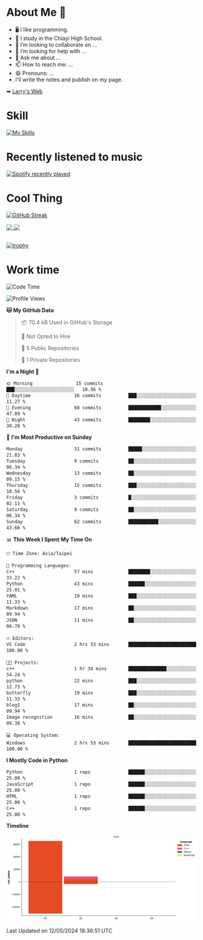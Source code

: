 # About Me 👋

- 🖥  I like programming.
- 🏫 I study in the Chiayi High School.
- 👯 I’m looking to collaborate on ...
- 🤔 I’m looking for help with ...
- 💬 Ask me about ...
- 📫 How to reach me: ...
- 😄 Pronouns: ...
- I'll write the notes and publish on my page.

➡︎ [Larry's Web](https://larryeng.github.io/)

# Skill
[![My Skills](https://skillicons.dev/icons?i=blender,arduino,vscode,visualstudio,pr,github,git,c,cpp,py,html,css,js)](https://skillicons.dev)
# Recently listened to music

[![Spotify recently played](https://spotify-recently-played-readme.vercel.app/api?user=31mqyfrlvkyusmaxegq4pvoow5we)](https://open.spotify.com/user/31mqyfrlvkyusmaxegq4pvoow5we)

# Cool Thing

[![GitHub Streak](https://streak-stats.demolab.com/?user=Larryeng&theme=holi-theme)](https://git.io/streak-stats)

<a href="https://github.com/anuraghazra/github-readme-stats">
  <img height=200 align="center" src="https://github-readme-stats.vercel.app/api?username=Larryeng&theme=github_dark&rank_icon=github" />
</a>
<a href="https://github.com/anuraghazra/convoychat">
  <img height=200 align="center" src="https://github-readme-stats.vercel.app/api/top-langs?username=Larryeng&layout=compact&langs_count=8&card_width=320&theme=github_dark" />
</a>

<br>

<br>

[![trophy](https://github-profile-trophy.vercel.app/?username=Larryeng&theme=darkhub)](https://github.com/ryo-ma/github-profile-trophy)
# Work time
<!--START_SECTION:waka-->
![Code Time](http://img.shields.io/badge/Code%20Time-157%20hrs%2025%20mins-blue)

![Profile Views](http://img.shields.io/badge/Profile%20Views-0-blue)

**🐱 My GitHub Data** 

> 📦 70.4 kB Used in GitHub's Storage 
 > 
> 🚫 Not Opted to Hire
 > 
> 📜 5 Public Repositories 
 > 
> 🔑 1 Private Repositories 
 > 
**I'm a Night 🦉** 

```text
🌞 Morning                15 commits          ███░░░░░░░░░░░░░░░░░░░░░░   10.56 % 
🌆 Daytime                16 commits          ███░░░░░░░░░░░░░░░░░░░░░░   11.27 % 
🌃 Evening                68 commits          ████████████░░░░░░░░░░░░░   47.89 % 
🌙 Night                  43 commits          ████████░░░░░░░░░░░░░░░░░   30.28 % 
```
📅 **I'm Most Productive on Sunday** 

```text
Monday                   31 commits          █████░░░░░░░░░░░░░░░░░░░░   21.83 % 
Tuesday                  9 commits           ██░░░░░░░░░░░░░░░░░░░░░░░   06.34 % 
Wednesday                13 commits          ██░░░░░░░░░░░░░░░░░░░░░░░   09.15 % 
Thursday                 15 commits          ███░░░░░░░░░░░░░░░░░░░░░░   10.56 % 
Friday                   3 commits           █░░░░░░░░░░░░░░░░░░░░░░░░   02.11 % 
Saturday                 9 commits           ██░░░░░░░░░░░░░░░░░░░░░░░   06.34 % 
Sunday                   62 commits          ███████████░░░░░░░░░░░░░░   43.66 % 
```


📊 **This Week I Spent My Time On** 

```text
🕑︎ Time Zone: Asia/Taipei

💬 Programming Languages: 
C++                      57 mins             ████████░░░░░░░░░░░░░░░░░   33.22 % 
Python                   43 mins             ██████░░░░░░░░░░░░░░░░░░░   25.01 % 
YAML                     19 mins             ███░░░░░░░░░░░░░░░░░░░░░░   11.33 % 
Markdown                 17 mins             ██░░░░░░░░░░░░░░░░░░░░░░░   09.94 % 
JSON                     11 mins             ██░░░░░░░░░░░░░░░░░░░░░░░   06.70 % 

🔥 Editors: 
VS Code                  2 hrs 53 mins       █████████████████████████   100.00 % 

🐱‍💻 Projects: 
c++                      1 hr 34 mins        ██████████████░░░░░░░░░░░   54.24 % 
python                   22 mins             ███░░░░░░░░░░░░░░░░░░░░░░   12.73 % 
butterfly                19 mins             ███░░░░░░░░░░░░░░░░░░░░░░   11.33 % 
blog1                    17 mins             ██░░░░░░░░░░░░░░░░░░░░░░░   09.94 % 
Image recognition        16 mins             ██░░░░░░░░░░░░░░░░░░░░░░░   09.38 % 

💻 Operating System: 
Windows                  2 hrs 53 mins       █████████████████████████   100.00 % 
```

**I Mostly Code in Python** 

```text
Python                   1 repo              ██████░░░░░░░░░░░░░░░░░░░   25.00 % 
JavaScript               1 repo              ██████░░░░░░░░░░░░░░░░░░░   25.00 % 
HTML                     1 repo              ██████░░░░░░░░░░░░░░░░░░░   25.00 % 
C++                      1 repo              ██████░░░░░░░░░░░░░░░░░░░   25.00 % 
```



**Timeline**

![Lines of Code chart](https://raw.githubusercontent.com/Larryeng/Larryeng/main/assets/bar_graph.png)


 Last Updated on 12/05/2024 18:36:51 UTC
<!--END_SECTION:waka-->

